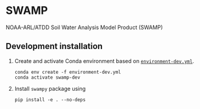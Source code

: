 # SWAMP

NOAA-ARL/ATDD Soil Water Analysis Model Product (SWAMP)

## Development installation

1. Create and activate Conda environment based on [`environment-dev.yml`](./environment-dev.yml).
   ```
   conda env create -f environment-dev.yml
   conda activate swamp-dev
   ```
2. Install `swampy` package using
   ```
   pip install -e . --no-deps
   ```
